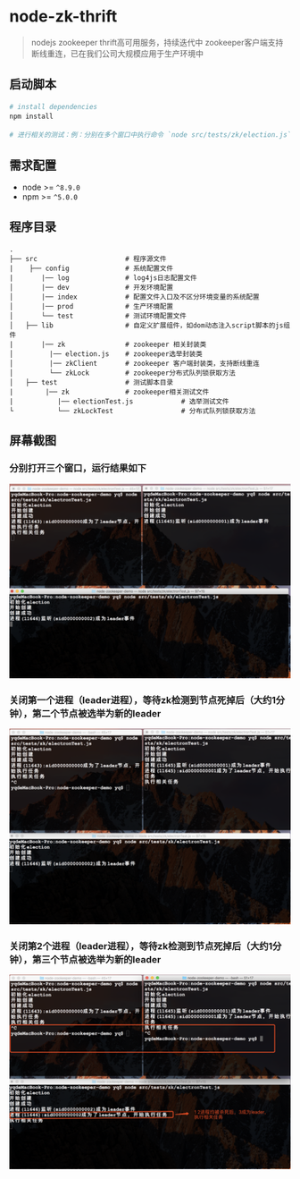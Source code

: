 # node-zk-thrift

> nodejs zookeeper thrift高可用服务，持续迭代中
> zookeeper客户端支持断线重连，已在我们公司大规模应用于生产环境中

## 启动脚本

``` bash
# install dependencies
npm install

# 进行相关的测试：例：分别在多个窗口中执行命令 `node src/tests/zk/election.js`,杀死leader进程，新的leader便会诞生
```



## 需求配置
* node >= `^8.9.0`
* npm >= `^5.0.0`


## 程序目录

```
.
├── src                      # 程序源文件
|    ├── config              # 系统配置文件
|       |── log              # log4js日志配置文件
│       |── dev              # 开发环境配置
│       |── index            # 配置文件入口及不区分环境变量的系统配置
│       |── prod             # 生产环境配置
│       └── test             # 测试环境配置文件
│   ├── lib                  # 自定义扩展组件，如dom动态注入script脚本的js组件
|       |── zk               # zookeeper 相关封装类
│         |── election.js    # zookeeper选举封装类
│         |── zkClient       # zookeeper 客户端封装类，支持断线重连
│         └── zkLock         # zookeeper分布式队列锁获取方法
│   ├── test                 # 测试脚本目录
|        |── zk              # zookeeper相关测试文件
|           |── electionTest.js            # 选举测试文件
└           └── zkLockTest                 # 分布式队列锁获取方法
```

## 屏幕截图

### 分别打开三个窗口，运行结果如下
![依次打开三个窗口](screenshot/election1.png)

### 关闭第一个进程（leader进程），等待zk检测到节点死掉后（大约1分钟），第二个节点被选举为新的leader
![关闭第一个进程（leader进程）](screenshot/election2.png)

### 关闭第2个进程（leader进程），等待zk检测到节点死掉后（大约1分钟），第三个节点被选举为新的leader
![关闭第一个进程（leader进程）](screenshot/election3.png)
